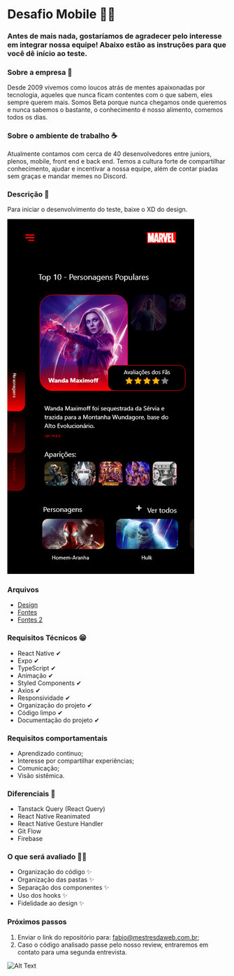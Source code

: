 # Desafio Mobile 👩‍💻

### Antes de mais nada, gostaríamos de agradecer pelo interesse em integrar nossa equipe! Abaixo estão as instruções para que você dê início ao teste.

### Sobre a empresa 🚀
Desde 2009 vivemos como loucos atrás de mentes apaixonadas por tecnologia, aqueles que nunca ficam contentes com o que sabem, eles sempre querem mais. Somos Beta porque nunca chegamos onde queremos e nunca sabemos o bastante, o conhecimento é nosso alimento, comemos todos os dias.

### Sobre o ambiente de trabalho ☕
Atualmente contamos com cerca de 40 desenvolvedores entre juniors, plenos, mobile, front end e back end. Temos a cultura forte de compartilhar conhecimento, ajudar e incentivar a nossa equipe, além de contar piadas sem graças e mandar memes no Discord.

### Descrição 📰
Para iniciar o desenvolvimento do teste, baixe o XD do design.

![Image background](https://github.com/Mestres-da-Web/teste-mobile/blob/main/5.png?raw=true)

### Arquivos
- [Design](https://drive.google.com/file/d/1YOmcQfJEPPIU04D7QX8Dd8YLdV9u9PRa/view?usp=sharing) 
- [Fontes](https://drive.google.com/file/d/1J0ZGvaQczX68yFLDnp9Ma0O2xmneh8Bb/view?usp=sharing)
- [Fontes 2](https://drive.google.com/file/d/1SCIvJoXnRljB_5lfAH_snHnF8ohQNuOr/view?usp=sharing)

### Requisitos Técnicos 😁
- React Native ✔
- Expo ✔
- TypeScript ✔
- Animação ✔
- Styled Components ✔
- Axios ✔
- Responsividade ✔
- Organização do projeto ✔
- Código limpo ✔
- Documentação do projeto ✔

### Requisitos comportamentais
- Aprendizado continuo;
- Interesse por compartilhar experiências;
- Comunicação;
- Visão sistêmica.

### Diferenciais 💖
- Tanstack Query (React Query)
- React Native Reanimated
- React Native Gesture Handler
- Git Flow
- Firebase

### O que será avaliado 🐱‍👤
- Organização do código ✨
- Organização das pastas ✨
- Separação dos componentes ✨
- Uso dos hooks ✨
- Fidelidade ao design ✨

### Próximos passos
1. Enviar o link do repositório para: fabio@mestresdaweb.com.br;
2. Caso o código analisado passe pelo nosso review, entraremos em contato para uma segunda entrevista.

![Alt Text](https://tenor.com/view/ednaldo-pereira-vale-nada-clone-worthless-funny-gif-17809469.gif)
